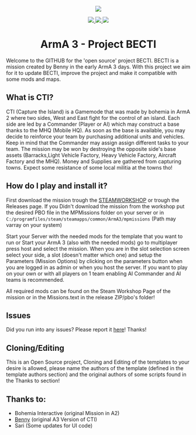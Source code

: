 <p align="center">
  <a href="">
    <img src="http://i.imgur.com/EuVdaPk.png">
  </a>
</p>

<p align="center">
  <a href="https://github.com/RSpeekenbrink/ArmA-3-BECTI/releases/latest">
    <img src=https://img.shields.io/badge/Mission%20Pack%20Version-0.2-379bba.svg?style=plastic> 
  </a>
  <a href="https://github.com/RSpeekenbrink/ArmA-3-BECTI/issues">
    <img src=https://img.shields.io/github/issues/RSpeekenbrink/ArmA-3-BECTI.svg?label=Open%20Issues&style=plastic> 
  </a>
  <a href="">
    <img src="https://img.shields.io/badge/Missions%20Available-1-ff00fa.svg?style=plastic">
  </a>
</p>

<h1 align="center"> ArmA 3 - Project BECTI </h1>

Welcome to the GITHUB for the 'open source' project BECTI. BECTI is a mission created by Benny in the early ArmA 3 days. With this project we aim for it to update BECTI, improve the project and make it compatible with some mods and maps.

## What is CTI?
CTI (Capture the Island) is a Gamemode that was made by bohemia in ArmA 2 where two sides, West and East fight for the control of an
island. Each side are led by a Commander (Player or AI) which may construct a base thanks to the MHQ (Mobile HQ). As soon as the base is 
available, you may decide to reinforce your team by purchasing additional units and vehicles. Keep in mind that the Commander may assign 
assign different tasks to your team. The mission may be won by destroying the opposite side's base assets (Barracks,Light Vehicle Factory, 
Heavy Vehicle Factory, Aircraft Factory and the MHQ). Money and Supplies are gathered from capturing towns. Expect some resistance of some 
local militia at the towns tho!

## How do I play and install it?
First download the mission trough the <a href="http://steamcommunity.com/workshop/filedetails/?id=927466054">STEAMWORKSHOP</a> or trough the Releases page.
If you Didn't download the mission from the workshop put the desired PBO file in the MPMissions folder on your server or in 
`C:/programfiles/steam/steamapps/common/ArmA3/mpmissions` (Path may varray on your system) 

Start your Server with the needed mods for the template that you want to run or Start your ArmA 3 (also with the needed mods) go to 
multiplayer press host and select the mission. When you are in the slot selection screen select your side, a slot (doesn't matter which 
one) and setup the Parameters (Mission Options) by clicking on the parameters button when you are logged in as admin or when you host 
the server. If you want to play on your own or with all players on 1 team enabling AI Commander and AI teams is recommended.

All required mods can be found on the Steam Workshop Page of the mission or in the Missions.text in the release ZIP/pbo's folder!

## Issues
Did you run into any issues? Please report it <a href="https://github.com/RSpeekenbrink/ArmA-3-BECTI/issues">here</a>! Thanks!

## Cloning/Editing
This is an Open Source project, Cloning and Editing of the templates to your desire is allowed, please name the authors of the template 
(defined in the template authors section) and the original authors of some scripts found in the Thanks to section!

## Thanks to:
- Bohemia Interactive (original Mission in A2)
- <a href="https://forums.bistudio.com/forums/topic/156917-spmp-becti/">Benny</a> (original A3 Version of CTI)
- Sari (Some updates for UI code)
